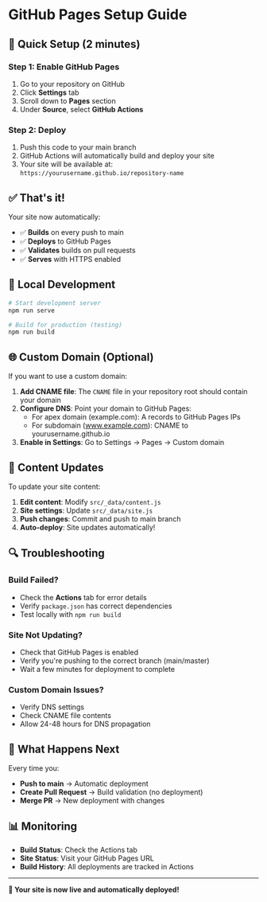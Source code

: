 # GitHub Pages Setup Guide

## 🚀 Quick Setup (2 minutes)

### Step 1: Enable GitHub Pages
1. Go to your repository on GitHub
2. Click **Settings** tab
3. Scroll down to **Pages** section
4. Under **Source**, select **GitHub Actions**

### Step 2: Deploy
1. Push this code to your main branch
2. GitHub Actions will automatically build and deploy your site
3. Your site will be available at: `https://yourusername.github.io/repository-name`

## ✅ That's it! 

Your site now automatically:
- ✅ **Builds** on every push to main
- ✅ **Deploys** to GitHub Pages
- ✅ **Validates** builds on pull requests
- ✅ **Serves** with HTTPS enabled

## 🔧 Local Development

```bash
# Start development server
npm run serve

# Build for production (testing)
npm run build
```

## 🌐 Custom Domain (Optional)

If you want to use a custom domain:

1. **Add CNAME file**: The `CNAME` file in your repository root should contain your domain
2. **Configure DNS**: Point your domain to GitHub Pages:
   - For apex domain (example.com): A records to GitHub Pages IPs
   - For subdomain (www.example.com): CNAME to yourusername.github.io
3. **Enable in Settings**: Go to Settings → Pages → Custom domain

## 📝 Content Updates

To update your site content:

1. **Edit content**: Modify `src/_data/content.js` 
2. **Site settings**: Update `src/_data/site.js`
3. **Push changes**: Commit and push to main branch
4. **Auto-deploy**: Site updates automatically!

## 🔍 Troubleshooting

### Build Failed?
- Check the **Actions** tab for error details
- Verify `package.json` has correct dependencies
- Test locally with `npm run build`

### Site Not Updating?
- Check that GitHub Pages is enabled
- Verify you're pushing to the correct branch (main/master)
- Wait a few minutes for deployment to complete

### Custom Domain Issues?
- Verify DNS settings
- Check CNAME file contents
- Allow 24-48 hours for DNS propagation

## 🎯 What Happens Next

Every time you:
- **Push to main** → Automatic deployment
- **Create Pull Request** → Build validation (no deployment)
- **Merge PR** → New deployment with changes

## 📊 Monitoring

- **Build Status**: Check the Actions tab
- **Site Status**: Visit your GitHub Pages URL
- **Build History**: All deployments are tracked in Actions

---

**🎉 Your site is now live and automatically deployed!**